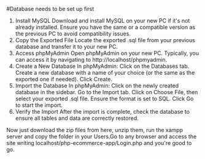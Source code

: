 #Database needs to be set up first
1. Install MySQL
Download and install MySQL on your new PC if it's not already installed. Ensure you have the same or a compatible version as the previous PC to avoid compatibility issues.
2. Copy the Exported File
Locate the exported .sql file from your previous database and transfer it to your new PC.
3. Access phpMyAdmin
Open phpMyAdmin on your new PC. Typically, you can access it by navigating to http://localhost/phpmyadmin.
4. Create a New Database
In phpMyAdmin:
Click on the Databases tab.
Create a new database with a name of your choice (or the same as the exported one if needed).
Click Create.
5. Import the Database
In phpMyAdmin:
Click on the newly created database in the sidebar.
Go to the Import tab.
Click on Choose File, then select your exported .sql file.
Ensure the format is set to SQL.
Click Go to start the import.
6. Verify the Import
After the import is complete, check the database to ensure all tables and data are correctly restored.

Now just download the zip files from here, unzip them, run the xampp server and copy the folder in your Users.Go to any browser and access the site writing localhost/php-ecommerce-app/Login.php and you're good to go.

 
